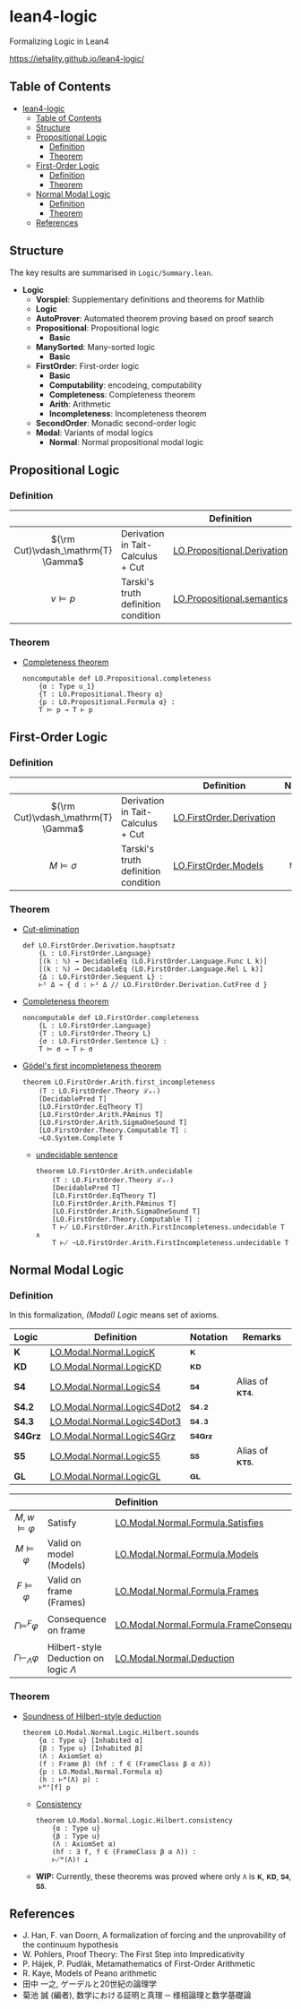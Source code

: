 # lean4-logic
Formalizing Logic in Lean4

https://iehality.github.io/lean4-logic/

## Table of Contents

- [lean4-logic](#lean4-logic)
  - [Table of Contents](#table-of-contents)
  - [Structure](#structure)
  - [Propositional Logic](#propositional-logic)
    - [Definition](#definition)
    - [Theorem](#theorem)
  - [First-Order Logic](#first-order-logic)
    - [Definition](#definition-1)
    - [Theorem](#theorem-1)
  - [Normal Modal Logic](#normal-modal-logic)
    - [Definition](#definition-2)
    - [Theorem](#theorem-2)
  - [References](#references)


## Structure

The key results are summarised in `Logic/Summary.lean`.

- **Logic**
  - **Vorspiel**: Supplementary definitions and theorems for Mathlib
  - **Logic**
  - **AutoProver**: Automated theorem proving based on proof search
  - **Propositional**: Propositional logic
    - **Basic**
  - **ManySorted**: Many-sorted logic
    - **Basic**
  - **FirstOrder**: First-order logic
    - **Basic**
    - **Computability**: encodeing, computability
    - **Completeness**: Completeness theorem
    - **Arith**: Arithmetic
    - **Incompleteness**: Incompleteness theorem
  - **SecondOrder**: Monadic second-order logic
  - **Modal**: Variants of modal logics
    - **Normal**: Normal propositional modal logic

## Propositional Logic

### Definition

|                                     |                                     | Definition                    | Notation |
| :----:                              | ----                                | ----                          | :----:   |
| $(\rm Cut)\vdash_\mathrm{T} \Gamma$ | Derivation in Tait-Calculus + Cut   | [LO.Propositional.Derivation](https://iehality.github.io/lean4-logic/Logic/Propositional/Basic/Calculus.html#LO.Propositional.Derivation) | `⊢¹ Γ`   |
| $v \models p$                       | Tarski's truth definition condition | [LO.Propositional.semantics](https://iehality.github.io/lean4-logic/Logic/Propositional/Basic/Semantics.html#LO.Propositional.semantics) | `v ⊧ p`  |

### Theorem

- [Completeness theorem](https://iehality.github.io/lean4-logic/Logic/Propositional/Basic/Completeness.html#LO.Propositional.completeness)
  ```lean
  noncomputable def LO.Propositional.completeness
      {α : Type u_1}
      {T : LO.Propositional.Theory α}
      {p : LO.Propositional.Formula α} :
      T ⊨ p → T ⊢ p
  ```

## First-Order Logic

### Definition
|                                     |                                     | Definition                 | Notation |
| :----:                              | ----                                | ----                       | :----:   |
| $(\rm Cut)\vdash_\mathrm{T} \Gamma$ | Derivation in Tait-Calculus + Cut   | [LO.FirstOrder.Derivation](https://iehality.github.io/lean4-logic/Logic/FirstOrder/Basic/Calculus.html#LO.FirstOrder.Derivation) | `⊢¹ Γ`   |
| $M \models \sigma$                  | Tarski's truth definition condition | [LO.FirstOrder.Models](https://iehality.github.io/lean4-logic/Logic/FirstOrder/Basic/Semantics/Semantics.html#LO.FirstOrder.Models) | `M ⊧ₘ σ` |

### Theorem

- [Cut-elimination](https://iehality.github.io/lean4-logic/Logic/FirstOrder/Hauptsatz.html#LO.FirstOrder.Derivation.hauptsatz)
  ```lean
  def LO.FirstOrder.Derivation.hauptsatz
      {L : LO.FirstOrder.Language}
      [(k : ℕ) → DecidableEq (LO.FirstOrder.Language.Func L k)]
      [(k : ℕ) → DecidableEq (LO.FirstOrder.Language.Rel L k)]
      {Δ : LO.FirstOrder.Sequent L} :
      ⊢¹ Δ → { d : ⊢¹ Δ // LO.FirstOrder.Derivation.CutFree d }
  ```

- [Completeness theorem](https://iehality.github.io/lean4-logic/Logic/FirstOrder/Completeness/Completeness.html#LO.FirstOrder.completeness)
  ```lean
  noncomputable def LO.FirstOrder.completeness
      {L : LO.FirstOrder.Language}
      {T : LO.FirstOrder.Theory L}
      {σ : LO.FirstOrder.Sentence L} :
      T ⊨ σ → T ⊢ σ
  ```

- [Gödel's first incompleteness theorem](https://iehality.github.io/lean4-logic/Logic/FirstOrder/Incompleteness/FirstIncompleteness.html#LO.FirstOrder.Arith.first_incompleteness)
  ```lean
  theorem LO.FirstOrder.Arith.first_incompleteness
      (T : LO.FirstOrder.Theory ℒₒᵣ)
      [DecidablePred T]
      [LO.FirstOrder.EqTheory T]
      [LO.FirstOrder.Arith.PAminus T]
      [LO.FirstOrder.Arith.SigmaOneSound T]
      [LO.FirstOrder.Theory.Computable T] :
      ¬LO.System.Complete T
  ```
  - [undecidable sentence](https://iehality.github.io/lean4-logic/Logic/FirstOrder/Incompleteness/FirstIncompleteness.html#LO.FirstOrder.Arith.undecidable)
    ```lean
    theorem LO.FirstOrder.Arith.undecidable
        (T : LO.FirstOrder.Theory ℒₒᵣ)
        [DecidablePred T]
        [LO.FirstOrder.EqTheory T]
        [LO.FirstOrder.Arith.PAminus T]
        [LO.FirstOrder.Arith.SigmaOneSound T]
        [LO.FirstOrder.Theory.Computable T] :
        T ⊬ LO.FirstOrder.Arith.FirstIncompleteness.undecidable T ∧
        T ⊬ ~LO.FirstOrder.Arith.FirstIncompleteness.undecidable T
    ```


## Normal Modal Logic

### Definition

In this formalization, _(Modal) Logic_ means set of axioms.

| Logic            | Definition                    | Notation | Remarks         |
| :--------------- | ----------------------------- | :------- | --------------- |
| $\mathbf{K}$     | [LO.Modal.Normal.LogicK](https://iehality.github.io/lean4-logic/Logic/Modal/Normal/Logics.html#LO.Modal.Normal.LogicK) | `𝐊`      |                 |
| $\mathbf{KD}$     | [LO.Modal.Normal.LogicKD](https://iehality.github.io/lean4-logic/Logic/Modal/Normal/Logics.html#LO.Modal.Normal.LogicKD) | `𝐊𝐃`      |                 |
| $\mathbf{S4}$    | [LO.Modal.Normal.LogicS4](https://iehality.github.io/lean4-logic/Logic/Modal/Normal/Logics.html#LO.Modal.Normal.LogicS4) | `𝐒𝟒`     | Alias of `𝐊𝐓𝟒`. |
| $\mathbf{S4.2}$  | [LO.Modal.Normal.LogicS4Dot2](https://iehality.github.io/lean4-logic/Logic/Modal/Normal/Logics.html#LO.Modal.Normal.LogicS4Dot2) | `𝐒𝟒.𝟐`   |                 |
| $\mathbf{S4.3}$  | [LO.Modal.Normal.LogicS4Dot3](https://iehality.github.io/lean4-logic/Logic/Modal/Normal/Logics.html#LO.Modal.Normal.LogicS4Dot3) | `𝐒𝟒.𝟑`   |                 |
| $\mathbf{S4Grz}$ | [LO.Modal.Normal.LogicS4Grz](https://iehality.github.io/lean4-logic/Logic/Modal/Normal/Logics.html#LO.Modal.Normal.LogicS4Grz) | `𝐒𝟒𝐆𝐫𝐳`  |                 |
| $\mathbf{S5}$    | [LO.Modal.Normal.LogicS5](https://iehality.github.io/lean4-logic/Logic/Modal/Normal/Logics.html#LO.Modal.Normal.LogicS5) | `𝐒𝟓`     | Alias of `𝐊𝐓𝟓`. |
| $\mathbf{GL}$    | [LO.Modal.Normal.LogicGL](https://iehality.github.io/lean4-logic/Logic/Modal/Normal/Logics.html#LO.Modal.Normal.LogicGL) | `𝐆𝐋`     |                 |

|                                   |                                            | Definition                                 |   Notation   |
| :-------------------------------: | ------------------------------------------ | :----------------------------------------- | :----------: |
|      $M, w \models \varphi$       | Satisfy                                    | [LO.Modal.Normal.Formula.Satisfies](https://iehality.github.io/lean4-logic/Logic/Modal/Normal/Semantics.html#LO.Modal.Normal.Formula.Satisfies) | `w ⊧ᴹˢ[M] φ` |
|        $M \models \varphi$        | Valid on model (Models)                    | [LO.Modal.Normal.Formula.Models](https://iehality.github.io/lean4-logic/Logic/Modal/Normal/Semantics.html#LO.Modal.Normal.Formula.Models) |  `⊧ᴹᵐ[M] φ`  |
|        $F \models \varphi$        | Valid on frame (Frames)                    | [LO.Modal.Normal.Formula.Frames](https://iehality.github.io/lean4-logic/Logic/Modal/Normal/Semantics.html#LO.Modal.Normal.Formula.Frames) |  `⊧ᴹᶠ[F] φ`  |
|    $\Gamma \models^F \varphi$     | Consequence on frame                       | [LO.Modal.Normal.Formula.FrameConsequence](https://iehality.github.io/lean4-logic/Logic/Modal/Normal/Semantics.html#LO.Modal.Normal.Formula.FrameConsequence) | `Γ ⊨ᴹᶠ[F] φ` |
| $\Gamma \vdash_{\Lambda} \varphi$ | Hilbert-style Deduction on logic $\Lambda$ | [LO.Modal.Normal.Deduction](https://iehality.github.io/lean4-logic/Logic/Modal/Normal/HilbertStyle.html#LO.Modal.Normal.Deduction) | `Γ ⊢ᴹ(Λ) φ`  |

### Theorem

- [Soundness of Hilbert-style deduction](https://iehality.github.io/lean4-logic/Logic/Modal/Normal/Soundness.html#LO.Modal.Normal.Logic.Hilbert.sounds)
  ```lean
  theorem LO.Modal.Normal.Logic.Hilbert.sounds
      {α : Type u} [Inhabited α]
      {β : Type u} [Inhabited β]
      (Λ : AxiomSet α)
      (f : Frame β) (hf : f ∈ (FrameClass β α Λ))
      {p : LO.Modal.Normal.Formula α}
      (h : ⊢ᴹ(Λ) p) :
      ⊧ᴹᶠ[f] p
  ```
  - [Consistency](https://iehality.github.io/lean4-logic/Logic/Modal/Normal/Soundness.html#LO.Modal.Normal.Logic.Hilbert.consistency)
    ```lean
    theorem LO.Modal.Normal.Logic.Hilbert.consistency
        {α : Type u}
        {β : Type u}
        (Λ : AxiomSet α)
        (hf : ∃ f, f ∈ (FrameClass β α Λ)) :
        ⊬ᴹ(Λ)! ⊥
    ```
  -  **WIP:** Currently, these theorems was proved where only `Λ` is `𝐊`, `𝐊𝐃`, `𝐒𝟒`, `𝐒𝟓`.

## References
- J. Han, F. van Doorn, A formalization of forcing and the unprovability of the continuum hypothesis
- W. Pohlers, Proof Theory: The First Step into Impredicativity
- P. Hájek, P. Pudlák, Metamathematics of First-Order Arithmetic
- R. Kaye, Models of Peano arithmetic
- 田中 一之, ゲーデルと20世紀の論理学
- 菊池 誠 (編者), 数学における証明と真理 ─ 様相論理と数学基礎論
